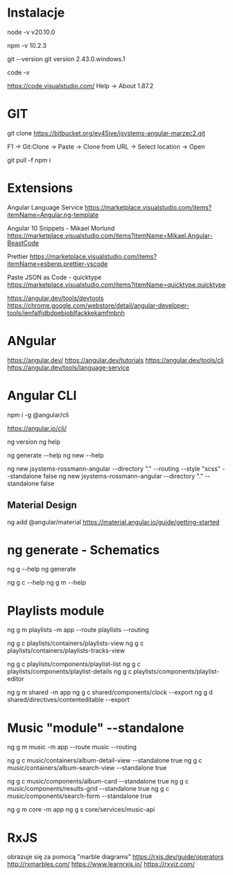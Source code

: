 # Instalacje 
node -v 
v20.10.0

npm -v
10.2.3

git --version
git version 2.43.0.windows.1

code -v

https://code.visualstudio.com/
Help -> About 
1.87.2


# GIT
git clone https://bitbucket.org/ev45ive/jsystems-angular-marzec2.git

F1 -> Git:Clone -> Paste -> Clone from URL -> Select location -> Open 

git pull -f 
npm i 

# Extensions

Angular Language Service
https://marketplace.visualstudio.com/items?itemName=Angular.ng-template

Angular 10 Snippets - Mikael Morlund
https://marketplace.visualstudio.com/items?itemName=Mikael.Angular-BeastCode

Prettier
https://marketplace.visualstudio.com/items?itemName=esbenp.prettier-vscode

Paste JSON as Code - quicktype
https://marketplace.visualstudio.com/items?itemName=quicktype.quicktype

https://angular.dev/tools/devtools
https://chrome.google.com/webstore/detail/angular-developer-tools/ienfalfjdbdpebioblfackkekamfmbnh

# ANgular

https://angular.dev/
https://angular.dev/tutorials
https://angular.dev/tools/cli
https://angular.dev/tools/language-service



# Angular CLI
npm i -g @angular/cli
 
https://angular.io/cli/

ng version
ng help

ng generate --help
ng new --help

ng new jsystems-rossmann-angular --directory "." --routing --style "scss" --standalone false 
ng new jsystems-rossmann-angular --directory "." --standalone false 

## Material Design
ng add @angular/material
https://material.angular.io/guide/getting-started

# ng generate - Schematics 
ng g --help
ng generate

ng g c --help
ng g m --help

# Playlists module
ng g m playlists -m app --route playlists --routing

ng g c playlists/containers/playlists-view
ng g c playlists/containers/playlists-tracks-view

ng g c playlists/components/playlist-list
ng g c playlists/components/playlist-details
ng g c playlists/components/playlist-editor

ng g m shared -m app
ng g c shared/components/clock --export 
ng g d shared/directives/contenteditable --export 

# Music "module" --standalone

ng g m music -m app --route music --routing

ng g c music/containers/album-detail-view --standalone true
ng g c music/containers/album-search-view --standalone true

ng g c music/components/album-card --standalone true
ng g c music/components/results-grid --standalone true
ng g c music/components/search-form --standalone true

ng g m core -m app
ng g s core/services/music-api

# RxJS
obrazuje się za pomocą "marble diagrams”
https://rxjs.dev/guide/operators
http://rxmarbles.com/
https://www.learnrxjs.io/
https://rxviz.com/
